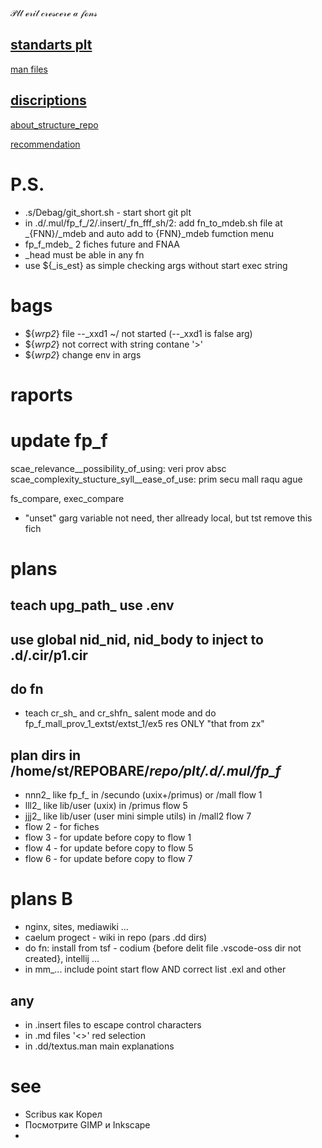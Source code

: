 $\mathscr{Plt\ erit\ crescere\ a\ fons}$

## [standarts plt](.d/.man/standarts)

[man files](.d/.man/standarts/fn_man_files/tml.man)

## [discriptions](.d/.lego)
    
[about_structure_repo](.d/.lego/about_structure_this_repo.man)

[recommendation](.d/.lego/2_recommendation.man)

# P.S.

- .s/Debag/git_short.sh - start short git plt
- in .d/.mul/fp_f_/2/.insert/_fn_fff_sh/2: add fn_to_mdeb.sh file at _{FNN}/_mdeb and auto add to {FNN}_mdeb fumction menu
- fp_f_mdeb_ 2 fiches future and FNAA      
- _head must be able in any fn
- use ${_is_est} as simple checking args without start exec string

# bags 

- ${_wrp2_} file --_xxd1 ~/ not started (--_xxd1 is false arg)
- ${_wrp2_} not correct with string contane '>'
- ${_wrp2_} change env in args

# raports



# update fp_f

scae_relevance__possibility_of_using: veri prov absc
scae_complexity_stucture_syll__ease_of_use: prim secu mall raqu ague

 fs_compare, exec_compare
 
- "unset" garg variable not need, ther allready local, but tst remove this fich

# plans

## teach upg_path_ use .env 

## use global nid_nid, nid_body to inject to .d/.cir/p1.cir

## do fn

- teach cr_sh_ and cr_shfn_ salent mode and do fp_f_mall_prov_1_extst/extst_1/ex5 res ONLY "that from zx"

## plan dirs in /home/st/REPOBARE/_repo/plt/.d/.mul/fp_f_
- nnn2_ like fp_f_ in /secundo (uxix+/primus) or /mall flow 1
- lll2_ like lib/user (uxix) in /primus flow 5
- jjj2_ like lib/user (user mini simple utils) in /mall2 flow 7
- flow 2 - for fiches
- flow 3 - for update before copy to flow 1
- flow 4 - for update before copy to flow 5
- flow 6 - for update before copy to flow 7

# plans B

- nginx, sites, mediawiki ...
- caelum progect - wiki in repo (pars .dd dirs)
- do fn: install from tsf - codium {before delit file .vscode-oss dir not created}, intellij ...
- in mm_... include point start flow AND correct list .exl and other

## any

- in .insert files to escape control characters
- in .md files '<>' red selection
- in .dd/textus.man main explanations

# see
- Scribus как Корел
- Посмотрите GIMP и Inkscape
- 
